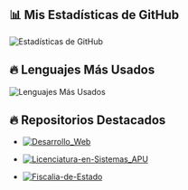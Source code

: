 ## 📊 Mis Estadísticas de GitHub
![Estadísticas de GitHub](https://github-readme-stats.vercel.app/api?username=LRondinelli04&show_icons=true&theme=dark&count_private=true&cache_seconds=1800)


## 🔥 Lenguajes Más Usados
![Lenguajes Más Usados](https://github-readme-stats.vercel.app/api/top-langs/?username=LRondinelli04&layout=compact&theme=dark)

## 🔥 Repositorios Destacados

- [![Desarrollo_Web](https://github-readme-stats.vercel.app/api/pin/?username=LRondinelli04&repo=Desarrollo_Web&theme=dark)](https://github.com/LRondinelli04/Desarrollo_Web)

- [![Licenciatura-en-Sistemas_APU](https://github-readme-stats.vercel.app/api/pin/?username=LRondinelli04&repo=Licenciatura-en-Sistemas_APU&theme=dark)](https://github.com/LRondinelli04/Licenciatura-en-Sistemas_APU)

- [![Fiscalia-de-Estado](https://github-readme-stats.vercel.app/api/pin/?username=LRondinelli04&repo=Fiscalia-de-Estado&theme=dark&title_color=ff5733&text_color=c9c9c9&bg_color=0d1117)](https://github.com/LRondinelli04/Fiscalia-de-Estado)






